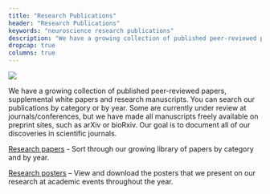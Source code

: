 ```yaml
---
title: "Research Publications"
header: "Research Publications"
keywords: "neuroscience research publications"
description: "We have a growing collection of published peer-reviewed papers, supplemental white papers and research manuscripts. You can search our publications by category or by year. Some are currently under review at journals/conferences, but we have made all manuscripts freely available on preprint sites, such as arXiv or bioRxiv.  Our goal is to document all of our discoveries in scientific journals."
dropcap: true
columns: true
---
```

<section>
<aside>

![](/neuroscience-research/research-publications/images/research-publications.jpg)

</aside>

We have a growing collection of published peer-reviewed papers, supplemental white papers and research manuscripts. You can search our publications by category or by year. Some are currently under review at journals/conferences, but we have made all manuscripts freely available on preprint sites, such as arXiv or bioRxiv.  Our goal is to document all of our discoveries in scientific journals.

[Research papers](/neuroscience-research/research-publications/papers/) - Sort through our growing library of papers by category and by year.

[Research posters](/neuroscience-research/research-publications/posters/) – View and download the posters that we present on our research at academic events throughout the year.


</section>
